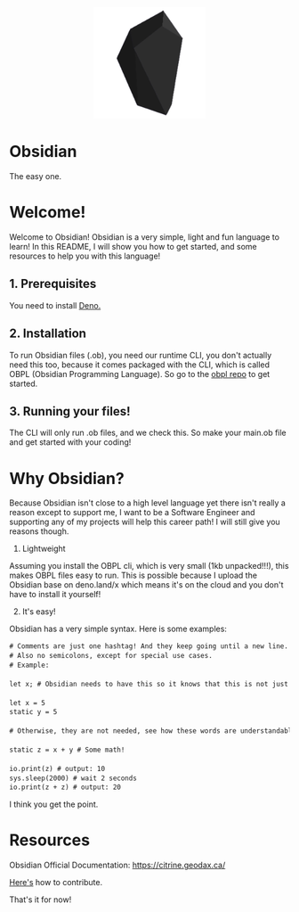 <p align="center">
<img src="./Obsidian.png" width="200"></p>

# Obsidian

The easy one.

# Welcome!

Welcome to Obsidian! Obsidian is a very simple, light and fun language to learn! In this README, I will show you how to get started, and some resources to help you with this language!

## 1. Prerequisites

You need to install [Deno.](https://deno.land/)

## 2. Installation

To run Obsidian files (.ob), you need our runtime CLI, you don't actually need this too, because it comes packaged with the CLI, which is called OBPL (Obsidian Programming Language). So go to the [obpl repo](https://github.com/Devitzer/obpl) to get started.

## 3. Running your files!

The CLI will only run .ob files, and we check this. So make your main.ob file and get started with your coding!

# Why Obsidian?

Because Obsidian isn't close to a high level language yet there isn't really a reason except to support me, I want to be a Software Engineer and supporting any of my projects will help this career path! I will still give you reasons though.

1. Lightweight

Assuming you install the OBPL cli, which is very small (1kb unpacked!!!), this makes OBPL files easy to run. This is possible because I upload the Obsidian base on deno.land/x which means it's on the cloud and you don't have to install it yourself!

2. It's easy!

Obsidian has a very simple syntax.
Here is some examples:

```txt
# Comments are just one hashtag! And they keep going until a new line.
# Also no semicolons, except for special use cases.
# Example:

let x; # Obsidian needs to have this so it knows that this is not just an undefined variable

let x = 5
static y = 5

# Otherwise, they are not needed, see how these words are understandable for both program and also non programmers easily?

static z = x + y # Some math!

io.print(z) # output: 10
sys.sleep(2000) # wait 2 seconds
io.print(z + z) # output: 20
```

I think you get the point.

# Resources

Obsidian Official Documentation: https://citrine.geodax.ca/

[Here's](./CONTRIBUTING.md) how to contribute.

That's it for now!